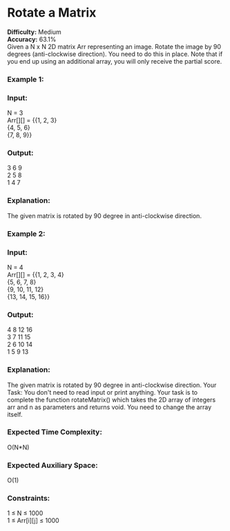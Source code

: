 <h1>Rotate a Matrix</h1>
<b>Difficulty:</b> Medium<br><b>Accuracy:</b> 63.1%<br>
Given a N x N 2D matrix Arr representing an image. Rotate the image by 90 degrees (anti-clockwise direction). You need to do this in place. Note that if you end up using an additional array, you will only receive the partial score.

<h3>Example 1:</h3>

<h3>Input:</h3>
N = 3<br>
Arr[][] = {{1,  2,  3}<br>
           {4,  5,  6}<br>
           {7,  8,  9}}<br>
<h3>Output:</h3>
 3  6  9 <br>
 2  5  8 <br>
 1  4  7 <br>
<h3>Explanation:</h3> The given matrix is rotated
by 90 degree in anti-clockwise direction.
<h3>Example 2:</h3>

<h3>Input:</h3>
N = 4<br>
Arr[][] = {{1,  2,  3,  4}<br>
           {5,  6,  7,  8}<br>
           {9, 10, 11, 12}<br>
           {13, 14, 15, 16}}<br>
<h3>Output:</h3>
 4  8 12 16 <br>
 3  7 11 15 <br>
 2  6 10 14 <br>
 1  5  9 13<br>
<h3>Explanation:</h3> The given matrix is rotated
by 90 degree in anti-clockwise direction.
Your Task:  
You don't need to read input or print anything. Your task is to complete the function rotateMatrix() which takes the 2D array of integers arr and n as parameters and returns void. You need to change the array itself.

<h3>Expected Time Complexity:</h3> O(N*N)
<h3>Expected Auxiliary Space:</h3> O(1)

<h3>Constraints:</h3>
1 ≤ N ≤ 1000<br>
1 ≤ Arr[i][j] ≤ 1000<br>
